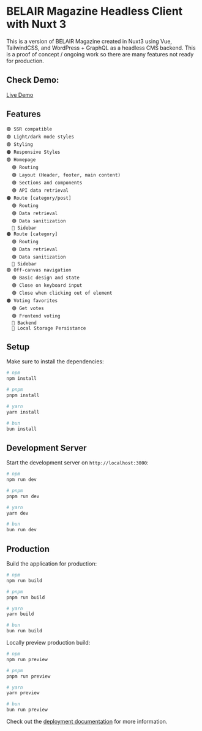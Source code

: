 # BELAIR Magazine Headless Client with Nuxt 3

This is a version of BELAIR Magazine created in Nuxt3 using Vue, TailwindCSS, and WordPress + GraphQL as a headless CMS backend. This is a proof of concept / ongoing work so there are many features not ready for production.

## Check Demo:

[Live Demo](https://headless-belair.vguria.com/)

## Features
```
🟢 SSR compatible
🟢 Light/dark mode styles
🟢 Styling
🟠 Responsive Styles
🟢 Homepage
  🟢 Routing
  🟢 Layout (Header, footer, main content)
  🟢 Sections and components
  🟢 API data retrieval
🟠 Route [category/post]
  🟢 Routing
  🟢 Data retrieval
  🟢 Data sanitization
  🔴 Sidebar
🟠 Route [category]
  🟢 Routing
  🟢 Data retrieval
  🟢 Data sanitization
  🔴 Sidebar
🟢 Off-canvas navigation
  🟢 Basic design and state
  🟢 Close on keyboard input
  🟢 Close when clicking out of element
🟠 Voting favorites
  🟢 Get votes
  🟢 Frontend voting
  🔴 Backend
  🔴 Local Storage Persistance
```
## Setup

Make sure to install the dependencies:

```bash
# npm
npm install

# pnpm
pnpm install

# yarn
yarn install

# bun
bun install
```

## Development Server

Start the development server on `http://localhost:3000`:

```bash
# npm
npm run dev

# pnpm
pnpm run dev

# yarn
yarn dev

# bun
bun run dev
```

## Production

Build the application for production:

```bash
# npm
npm run build

# pnpm
pnpm run build

# yarn
yarn build

# bun
bun run build
```

Locally preview production build:

```bash
# npm
npm run preview

# pnpm
pnpm run preview

# yarn
yarn preview

# bun
bun run preview
```

Check out the [deployment documentation](https://nuxt.com/docs/getting-started/deployment) for more information.
